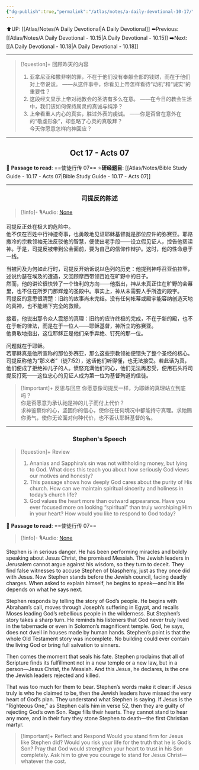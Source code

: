 ```yaml
---
{"dg-publish":true,"permalink":"/atlas/notes/a-daily-devotional-10-17/"}
---
```


 ⬆️UP: [[Atlas/Notes/A Daily Devotional\|A Daily Devotional]]
⬅️Previous: [[Atlas/Notes/A Daily Devotional - 10.15\|A Daily Devotional - 10.15]]
➡️Next: [[A Daily Devotional - 10.18\|A Daily Devotional - 10.18]]

---

> [!question]+ 回顾昨天的内容
> 1.  亚拿尼亚和撒非喇的罪，不在于他们没有奉献全部的钱财，而在于他们对上帝说谎。  ——从这件事中，你看见上帝怎样看待“动机”和“诚实”的重要性？
> 2. 这段经文显示上帝对祂教会的圣洁有多么在意。  ——在今日的教会生活中，我们该如何保持属灵的真诚与纯净？
> 3. 上帝看重人内心的真实，胜过外表的虔诚。  ——你是否曾在意外在的“敬虔形象”，却忽略了心灵的真敬拜？  
今天你愿意怎样向神回应？

---
## <center>Oct 17 - Acts 07</center>

📖 **Passage to read**: ==使徒行传 07==
⭐**研经题目**: [[Atlas/Notes/Bible Study Guide - 10.17 - Acts 07\|Bible Study Guide - 10.17 - Acts 07]]

---
### <center>司提反的陈述</center>

> [!info]- 🎙️Audio: [None]()

司提反正处在极大的危险中。  
他不仅在百姓中行神迹奇事，也勇敢地见证耶稣基督就是那位应许的弥赛亚。耶路撒冷的宗教领袖无法反驳他的智慧，便使出老手段——设立假见证人，控告他亵渎神。于是，司提反被带到公会面前，要为自己的信仰作辩护。这时，他的性命悬于一线。

当被问及为何如此行时，司提反开始诉说以色列的历史：他提到神呼召亚伯拉罕，述说约瑟在埃及的遭遇，又回顾摩西带领百姓在旷野中的日子。  
然而，他的讲论很快转了一个锋利的方向——他指出，神从未真正住在旷野的会幕里，也不住在所罗门那辉煌的圣殿中。事实上，神从未需要人手所造的殿宇。  
司提反的意思很清楚：旧约的故事尚未完结。没有任何帐幕或殿宇能容纳创造天地的真神，也不能赐下完全的救赎。

接着，他说出那令众人震怒的真理：旧约的应许终极的完成，不在于新的殿，也不在于新的律法，而是在于一位人——耶稣基督，神所立的弥赛亚。  
他勇敢地指出，这位耶稣正是他们亲手弃绝、钉死的那一位。

问题就在于耶稣。  
若耶稣真是他所宣称的那位弥赛亚，那么这些宗教领袖便错失了整个圣经的核心。司提反称他为“那义者”（徒7:52），这话他们听得懂，也无法接受。若此话为真，他们便成了拒绝神儿子的人。愤怒充满他们的心，他们无法再忍受，便用石头将司提反打死——这位忠心的见证人成为第一位为基督殉道的信徒。

> [!important]+ 反思与回应
你愿意像司提反一样，为耶稣的真理站立到底吗？  
你是否愿意为承认祂是神的儿子而付上代价？  
求神鉴察你的心，坚固你的信心，使你在任何境况中都能持守真理。求祂赐你勇气，使你无论面对何种代价，也不否认耶稣基督的名。

---
### <center>Stephen's Speech</center>

> [!question]+ Review
> 1. Ananias and Sapphira’s sin was not withholding money, but lying to God.  What does this teach you about how seriously God views our motives and honesty?
> 2. This passage shows how deeply God cares about the purity of His church.  How can we maintain spiritual sincerity and holiness in today’s church life?
> 3. God values the heart more than outward appearance.  Have you ever focused more on looking “spiritual” than truly worshiping Him in your heart?  How would you like to respond to God today?

📖 **Passage to read**: ==使徒行传 07==

> [!info]- 🎙️Audio: [None]()  


Stephen is in serious danger. He has been performing miracles and boldly speaking about Jesus Christ, the promised Messiah. The Jewish leaders in Jerusalem cannot argue against his wisdom, so they turn to deceit. They find false witnesses to accuse Stephen of blasphemy, just as they once did with Jesus. Now Stephen stands before the Jewish council, facing deadly charges. When asked to explain himself, he begins to speak—and his life depends on what he says next.

Stephen responds by telling the story of God’s people. He begins with Abraham’s call, moves through Joseph’s suffering in Egypt, and recalls Moses leading God’s rebellious people in the wilderness. But Stephen’s story takes a sharp turn. He reminds his listeners that God never truly lived in the tabernacle or even in Solomon’s magnificent temple. God, he says, does not dwell in houses made by human hands. Stephen’s point is that the whole Old Testament story was incomplete. No building could ever contain the living God or bring full salvation to sinners.

Then comes the moment that seals his fate. Stephen proclaims that all of Scripture finds its fulfillment not in a new temple or a new law, but in a person—Jesus Christ, the Messiah. And this Jesus, he declares, is the one the Jewish leaders rejected and killed.

That was too much for them to bear. Stephen’s words make it clear: if Jesus truly is who he claimed to be, then the Jewish leaders have missed the very heart of God’s plan. They understand what Stephen is saying. If Jesus is the “Righteous One,” as Stephen calls him in verse 52, then they are guilty of rejecting God’s own Son. Rage fills their hearts. They cannot stand to hear any more, and in their fury they stone Stephen to death—the first Christian martyr.

> [!important]+ Reflect and Respond
Would you stand firm for Jesus like Stephen did? Would you risk your life for the truth that he is God’s Son? Pray that God would strengthen your heart to trust in his Son completely. Ask him to give you courage to stand for Jesus Christ—whatever the cost.


